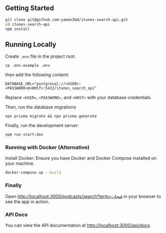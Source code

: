 ## Getting Started

```bash
git clone git@github.com:yaman3bd/itunes-search-api.git
cd itunes-search-api
npm install
```

## Running Locally
Create `.env` file in the project root:
```base
cp .env.example .env
```
then add the following content:
```base
DATABASE_URL="postgresql://<USER>:<PASSWORD>@<HOST>:5432/itunes_search_api"
```
Replace `<USER>`, `<PASSWORD>`, and `<HOST>` with your database credentials.

Then, run the database migrations
```
npx prisma migrate && npx prisma generate
```
Finally, run the development server:

```bash
npm run start:dev
```

### Running with Docker (Alternative)
Install Docker: Ensure you have Docker and Docker Compose installed on your machine.
```bash
docker-compose up --build
```

### Finally
Open [http://localhost:3000/podcasts/search?term=فنجان](http://localhost:3000/podcasts/search?term=فنجان) in your browser to see the app in action.

### API Docs
You can view the API documentation at [http://localhost:3000/api/docs](http://localhost:3000/api/docs).


